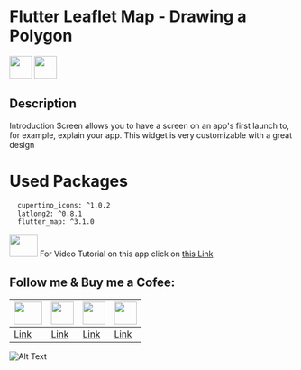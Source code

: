 # Flutter Leaflet Map - Drawing a Polygon
 <img src="https://miro.medium.com/max/1000/1*ilC2Aqp5sZd1wi0CopD1Hw.png" height="40" width="40" > <img src="https://upload.wikimedia.org/wikipedia/commons/7/7e/Dart-logo.png" height="40" width="40" >






## Description

Introduction Screen allows you to have a screen on an app's first launch to, for example, explain your app. This widget is very customizable with a great design

# Used Packages
```sh
  cupertino_icons: ^1.0.2
  latlong2: ^0.8.1
  flutter_map: ^3.1.0
```

<img src="https://www.freepnglogos.com/uploads/youtube-logo-hd-8.png" height="40" width="50" > For Video Tutorial on this app click on [this Link](https://www.youtube.com/watch?v=qf3V3HObLH8)


## Follow me & Buy me a Cofee:




|  <img src="https://www.freepnglogos.com/uploads/youtube-logo-hd-8.png" height="40" width="50" > | <img src="https://i.pinimg.com/736x/b5/1b/78/b51b78ecc9e5711274931774e433b5e6.jpg" height="40" width="40" > | <img src="https://upload.wikimedia.org/wikipedia/commons/thumb/c/ca/LinkedIn_logo_initials.png/800px-LinkedIn_logo_initials.png" height="40" width="40" > | <img src="https://img.freepik.com/free-icon/paypal_318-183419.jpg" height="40" width="40" > |
| ------ | ------ |------|------|
| [Link](https://www.youtube.com/channel/UC5xj3R0Chnm6xbYSqCMkN5w) | [Link](https://github.com/mehdihosseinimoghadam) | [Link](https://www.linkedin.com/in/mehdi-hosseini-moghadam-384912198/) | [Link](https://www.paypal.com/paypalme/MHosseiniMoghadam) |



![Alt Text](https://github.com/mehdihosseinimoghadam/MHM-Flutter-UI-UX-Tutorial/blob/main/Flutter%20Leaflet%20Map%20-%20Drawing%20a%20Polygon/maxresdefault1.jpeg)

